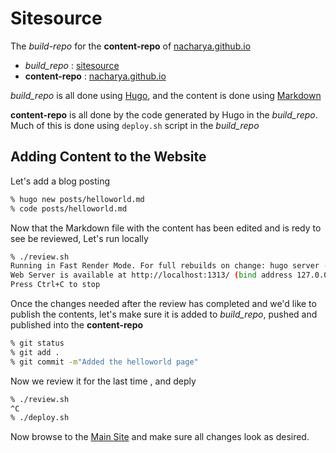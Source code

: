 # Sitesource

The *build-repo* for the __content-repo__ of [nacharya.github.io](https://nacharya.github.io)

- *build_repo* : [sitesource](http://github.com/nacharya/sitesource)
- __content-repo__ : [nacharya.github.io](http://github.com/nacharya/nacharya.github.io)

*build_repo* is all done using [Hugo](https://gohugo.io/), and the content is done using [Markdown](https://daringfireball.net/projects/markdown/)

__content-repo__ is all done by the code generated by Hugo in the *build_repo*. Much of this is done using `deploy.sh` script in the *build_repo*

## Adding Content to the Website 

Let's add a blog posting 

```bash
% hugo new posts/helloworld.md
% code posts/helloworld.md
```

Now that the Markdown file with the content has been edited and is redy to see be reviewed, Let's run locally 

```bash
% ./review.sh
Running in Fast Render Mode. For full rebuilds on change: hugo server --disableFastRender
Web Server is available at http://localhost:1313/ (bind address 127.0.0.1)
Press Ctrl+C to stop
```

Once the changes needed after the review has completed and we'd like to publish the 
contents, let's make sure it is added to *build_repo*, pushed and published into the __content-repo__

```bash
% git status
% git add . 
% git commit -m"Added the helloworld page"
```

Now we review it for the last time , and deply

```bash
% ./review.sh
^C
% ./deploy.sh 
```

Now browse to the [Main Site](http://nacharya.github.io) and make sure all changes look as desired. 

